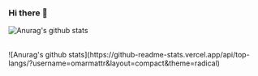 ### Hi there 👋

![Anurag's github stats](https://github-readme-stats.vercel.app/api?show_icons=true&theme=radical&username=omarmattr) 

<br>
![Anurag's github stats](https://github-readme-stats.vercel.app/api/top-langs/?username=omarmattr&layout=compact&theme=radical)
<br>
<!--
Here are some ideas to get you started:

- 🔭 I’m currently working on ...
- 🌱 I’m currently learning ...
- 👯 I’m looking to collaborate on ...
- 🤔 I’m looking for help with ...
- 💬 Ask me about ...
- 📫 How to reach me: ...
- 😄 Pronouns: ...
- ⚡ Fun fact: ...
-->


